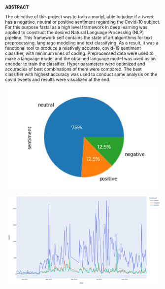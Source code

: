 **ABSTRACT**

The objective of this project was to train a model, able to judge if a tweet has a negative, neutral or positive sentiment regarding the Covid-10 subject. For this purpose fastai as a high level framework in deep learning was applied to construct the desired Natural Language Processing (NLP) pipeline. This framework self contains the state of art algorithms for text preprocessing, language modeling and text classifying. As a result, it was a functional tool to produce a relatively accurate, covid-19 sentiment classifier, with minimum lines of coding. Preprocessed data were used to make a language model and the obtained language model was used as an encoder to train the classifier. Hyper parameters were optimized and accuracies of best combinations of them were compared. The best classifier with highest accuracy was used to conduct some analysis on the covid tweets and results were visualized at the end.

<p align="center">
  <img src="https://github.com/mfaramarzi/CSC461_Machine-Learning/blob/main/NLP-Tweets/images/sentiments.png" />
</p>

<p align="center">
  <img src="https://github.com/mfaramarzi/CSC461_Machine-Learning/blob/main/NLP-Tweets/images/timeline.png" />
</p>
